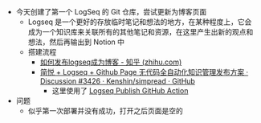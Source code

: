 - 今天创建了第一个 LogSeq 的 Git 仓库，尝试更新为博客页面
	- Logseq 是一个更好的存放临时笔记和想法的地方，在某种程度上，它会成为一个知识库来关联所有的其他笔记和资源，在这里产生出新的观点和想法，然后再输出到 Notion 中
	- 搭建流程
		- [如何发布logseq成为博客 - 知乎 (zhihu.com)](https://zhuanlan.zhihu.com/p/344165645)
		- [简悦 + Logseq + Github Page 无代码全自动化知识管理发布方案 · Discussion #3426 · Kenshin/simpread · GitHub](https://github.com/Kenshin/simpread/discussions/3426)
			- 这里使用了 [Logseq Publish GitHub Action](https://pengx17.github.io/knowledge-garden/#/page/logseq%20publish%20github%20action)
- 问题
	- 似乎第一次部署并没有成功，打开之后页面是空的